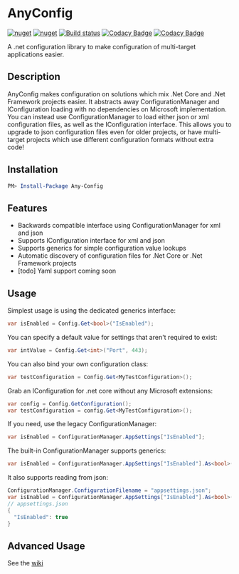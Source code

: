 # AnyConfig

[![nuget](https://img.shields.io/nuget/v/Any-Config.svg)](https://www.nuget.org/packages/Any-Config/)
[![nuget](https://img.shields.io/nuget/dt/Any-Config.svg)](https://www.nuget.org/packages/Any-Config/)
[![Build status](https://ci.appveyor.com/api/projects/status/gfwjabg1pta7em94?svg=true)](https://ci.appveyor.com/project/MichaelBrown/AnyConfig)
[![Codacy Badge](https://api.codacy.com/project/badge/Grade/d708cfcc471f415b950cfd27e1829dd9)](https://www.codacy.com/manual/replaysMike/AnyConfig?utm_source=github.com&amp;utm_medium=referral&amp;utm_content=replaysMike/AnyConfig&amp;utm_campaign=Badge_Grade)
[![Codacy Badge](https://api.codacy.com/project/badge/Coverage/d708cfcc471f415b950cfd27e1829dd9)](https://www.codacy.com/app/replaysMike/Any-Config?utm_source=github.com&utm_medium=referral&utm_content=replaysMike/AnySerializer&utm_campaign=Badge_Coverage)

A .net configuration library to make configuration of multi-target applications easier.

## Description

AnyConfig makes configuration on solutions which mix .Net Core and .Net Framework projects easier. It abstracts away ConfigurationManager and IConfiguration loading with no dependencies on Microsoft implementation. You can instead use ConfigurationManager to load either json or xml configuration files, as well as the IConfiguration interface. This allows you to upgrade to json configuration files even for older projects, or have multi-target projects which use different configuration formats without extra code!

## Installation
```Powershell
PM> Install-Package Any-Config
```

## Features

* Backwards compatible interface using ConfigurationManager for xml and json
* Supports IConfiguration interface for xml and json
* Supports generics for simple configuration value lookups
* Automatic discovery of configuration files for .Net Core or .Net Framework projects
* [todo] Yaml support coming soon

## Usage

Simplest usage is using the dedicated generics interface:
```csharp
var isEnabled = Config.Get<bool>("IsEnabled");
```

You can specify a default value for settings that aren't required to exist:
```csharp
var intValue = Config.Get<int>("Port", 443);
```

You can also bind your own configuration class:
```csharp
var testConfiguration = Config.Get<MyTestConfiguration>();
```

Grab an IConfiguration for .net core without any Microsoft extensions:
```csharp
var config = Config.GetConfiguration();
var testConfiguration = config.Get<MyTestConfiguration>();
```

If you need, use the legacy ConfigurationManager:
```csharp
var isEnabled = ConfigurationManager.AppSettings["IsEnabled"];
```

The built-in ConfigurationManager supports generics:
```csharp
var isEnabled = ConfigurationManager.AppSettings["IsEnabled"].As<bool>();
```

It also supports reading from json:
```csharp
ConfigurationManager.ConfigurationFilename = "appsettings.json";
var isEnabled = ConfigurationManager.AppSettings["IsEnabled"].As<bool>();
// appsettings.json
{
  "IsEnabled": true
}
```

## Advanced Usage

See the [wiki](https://github.com/replaysMike/AnyConfig/wiki)


